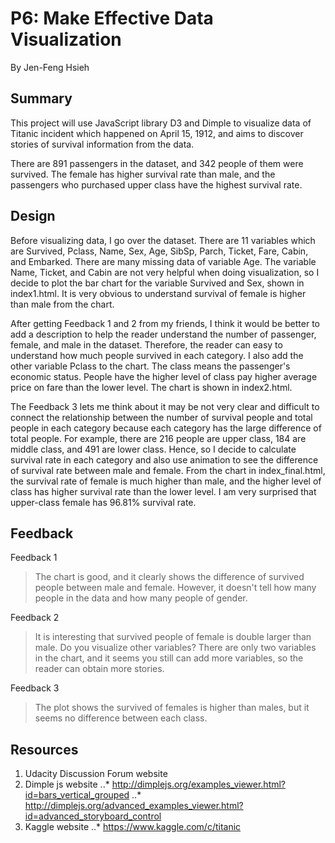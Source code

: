 # P6: Make Effective Data Visualization

By Jen-Feng Hsieh


## Summary
This project will use JavaScript library D3 and Dimple to visualize data of Titanic incident which happened on April 15, 1912, and aims to discover stories of survival information from the data.

There are 891 passengers in the dataset, and 342 people of them were survived. The female has higher survival rate than male, and the passengers who purchased upper class have the highest survival rate.


## Design
Before visualizing data, I go over the dataset. There are 11 variables which are Survived, Pclass, Name, Sex, Age, SibSp, Parch, Ticket, Fare, Cabin, and Embarked. There are many missing data of variable Age. The variable Name, Ticket, and Cabin are not very helpful when doing visualization, so I decide to plot the bar chart for the variable Survived and Sex, shown in index1.html. It is very obvious to understand survival of female is higher than male from the chart. 

After getting Feedback 1 and 2 from my friends, I think it would be better to add a description to help the reader understand the number of passenger, female, and male in the dataset. Therefore,  the reader can easy to understand how much people survived in each category. I also add the other variable Pclass to the chart. The class means the passenger's economic status. People have the higher level of class pay higher average price on fare than the lower level. The chart is shown in index2.html.

The Feedback 3 lets me think about it may be not very clear and difficult to connect the relationship between the number of survival people and total people in each category because each category has the large difference of total people. For example, there are 216 people are upper class, 184 are middle class, and 491 are lower class. Hence, so I decide to calculate survival rate in each category and also use animation to see the difference of survival rate between male and female. From the chart in index_final.html, the survival rate of female is much higher than male, and the higher level of class has higher survival rate than the lower level. I am very surprised that upper-class female has 96.81% survival rate.


## Feedback
Feedback 1 
> The chart is good, and it clearly shows the difference of survived people between male and female. However, it doesn't tell how many people in the data and how many people of gender.

Feedback 2
> It is interesting that survived people of female is double larger than male. Do you visualize other variables? There are only two variables in the chart, and it seems you still can add more variables, so the reader can obtain more stories.

Feedback 3
> The plot shows the survived of females is higher than males, but it seems no difference between each class.  


## Resources
1. Udacity Discussion Forum website
2. Dimple js website
..* http://dimplejs.org/examples_viewer.html?id=bars_vertical_grouped
..* http://dimplejs.org/advanced_examples_viewer.html?id=advanced_storyboard_control
3. Kaggle website
..* https://www.kaggle.com/c/titanic